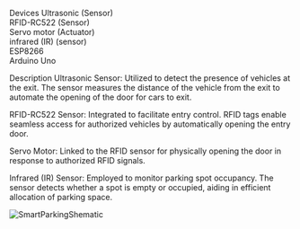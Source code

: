 Devices
Ultrasonic (Sensor) <br>
RFID-RC522 (Sensor) <br>
Servo motor (Actuator) <br>
infrared (IR) (sensor) <br>
ESP8266 <br>
Arduino Uno <br>

Description
Ultrasonic Sensor:
    Utilized to detect the presence of vehicles at the exit.
    The sensor measures the distance of the vehicle from the exit to automate the opening of the door for cars to exit.

RFID-RC522 Sensor:
    Integrated to facilitate entry control.
    RFID tags enable seamless access for authorized vehicles by automatically opening the entry door.

Servo Motor:
    Linked to the RFID sensor for physically opening the door in response to authorized RFID signals.

Infrared (IR) Sensor:
    Employed to monitor parking spot occupancy.
    The sensor detects whether a spot is empty or occupied, aiding in efficient allocation of parking space.

![SmartParkingShematic](https://github.com/saraRoshanZamir/IoT-projects/assets/94761546/49b39f03-c0cd-45d3-8907-af7d9c3b7bee)
